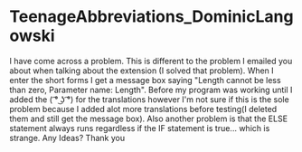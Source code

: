 # TeenageAbbreviations_DominicLangowski
I have come across a problem. This is different to the problem I emailed you about when talking about the extension (I solved that problem).  When I enter the short forms I get a message box saying "Length cannot be less than zero, Parameter name: Length". Before my program was working until I added the  ( ͡° ͜ʖ ͡°) for the translations however I'm not sure if this is the sole problem because I added alot more translations before testing(I deleted them and still get the message box). Also another problem is that the ELSE statement always runs regardless if the IF statement is true... which is strange. Any Ideas? Thank you

